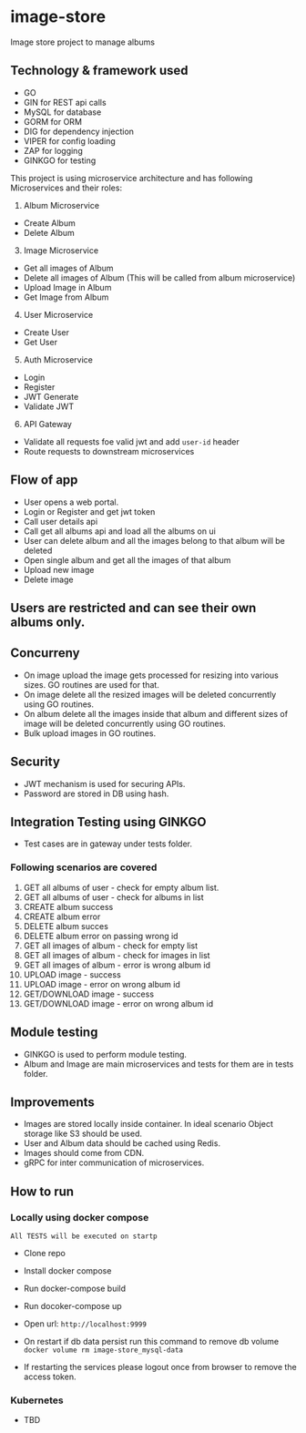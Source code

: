 # image-store
Image store project to manage albums

## Technology & framework used
- GO
- GIN for REST api calls
- MySQL for database
- GORM for ORM
- DIG for dependency injection
- VIPER for config loading
- ZAP for logging
- GINKGO for testing

This project is using microservice architecture and has following Microservices and their roles:
1. Album Microservice
  - Create Album
  - Delete Album
3. Image Microservice
  - Get all images of Album
  - Delete all images of Album (This will be called from album microservice)
  - Upload Image in Album
  - Get Image from Album
4. User Microservice
  - Create User
  - Get User
5. Auth Microservice
  - Login
  - Register
  - JWT Generate
  - Validate JWT
6. API Gateway
  - Validate all requests foe valid jwt and add `user-id` header
  - Route requests to downstream microservices

## Flow of app
- User opens a web portal.
- Login or Register and get jwt token
- Call user details api
- Call get all albums api and load all the albums on ui
- User can delete album and all the images belong to that album will be deleted
- Open single album and get all the images of that album
- Upload new image
- Delete image

## Users are restricted and can see their own albums only.

## Concurreny
- On image upload the image gets processed for resizing into various sizes. GO routines are used for that.
- On image delete all the resized images will be deleted concurrently using GO routines.
- On album delete all the images inside that album and different sizes of image will be deleted concurrently using GO routines.
- Bulk upload images in GO routines.

## Security
- JWT mechanism is used for securing APIs.
- Password are stored in DB using hash.

## Integration Testing using GINKGO
- Test cases are in gateway under tests folder.
### Following scenarios are covered
1. GET all albums of user - check for empty album list.
2. GET all albums of user - check for albums in list
3. CREATE album success
4. CREATE album error
5. DELETE album succes
6. DELETE album error on passing wrong id
7. GET all images of album - check for empty list
8. GET all images of album - check for images in list
9. GET all images of album - error is wrong album id
10. UPLOAD image - success
11. UPLOAD image - error on wrong album id
12. GET/DOWNLOAD image - success
13. GET/DOWNLOAD image - error on wrong album id

## Module testing
- GINKGO is used to perform module testing.
- Album and Image are main microservices and tests for them are in tests folder.

## Improvements
- Images are stored locally inside container. In ideal scenario Object storage like S3 should be used.
- User and Album data should be cached using Redis.
- Images should come from CDN.
- gRPC for inter communication of microservices.

## How to run
### Locally using docker compose

`All TESTS will be executed on startp`

- Clone repo
- Install docker compose
- Run docker-compose build
- Run docoker-compose up
- Open url: `http://localhost:9999`

- On restart if db data persist run this command to remove db volume `docker volume rm image-store_mysql-data`

- If restarting the services please logout once from browser to remove the access token.

### Kubernetes
- TBD



